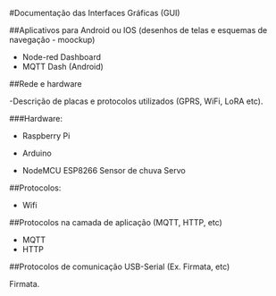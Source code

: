 #Documentação das Interfaces Gráficas (GUI)



##Aplicativos para Android ou IOS (desenhos de telas e esquemas de navegação - moockup)

* Node-red Dashboard
* MQTT Dash (Android)


##Rede e hardware

-Descrição de placas e protocolos utilizados (GPRS, WiFi, LoRA etc).

###Hardware:

+ Raspberry Pi
* Arduino
- NodeMCU ESP8266
Sensor de chuva
Servo

##Protocolos:

* Wifi


##Protocolos na camada de aplicação (MQTT, HTTP, etc)

* MQTT
* HTTP

##Protocolos de comunicação USB-Serial (Ex. Firmata, etc)

Firmata.
